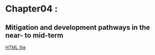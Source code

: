 # Chapter04 : 

## Mitigation and development pathways in the near- to mid-term

[HTML file](https://htmlpreview.github.io/?https://github.com/petermr/semanticClimate/tree/main/ipcc/ar6/wg3/Chapter04/fulltext.html)


